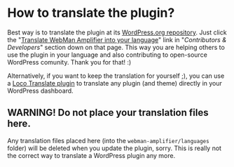 # How to translate the plugin?

Best way is to translate the plugin at its [WordPress.org repository](https://wordpress.org/plugins/webman-amplifier/). Just click the "[Translate WebMan Amplifier into your language](https://translate.wordpress.org/projects/wp-plugins/webman-amplifier)" link in "_Contributors & Developers_" section down on that page. This way you are helping others to use the plugin in your language and also contributing to open-source WordPress comunity. Thank you for that! :)

Alternatively, if you want to keep the translation for yourself ;), you can use a [Loco Translate plugin](https://wordpress.org/plugins/loco-translate/) to translate any plugin (and theme) directly in your WordPress dashboard.

## WARNING! Do not place your translation files here.

Any translation files placed here (into the `webman-amplifier/languages` folder) will be deleted when you update the plugin, sorry. This is really not the correct way to translate a WordPress plugin any more.
